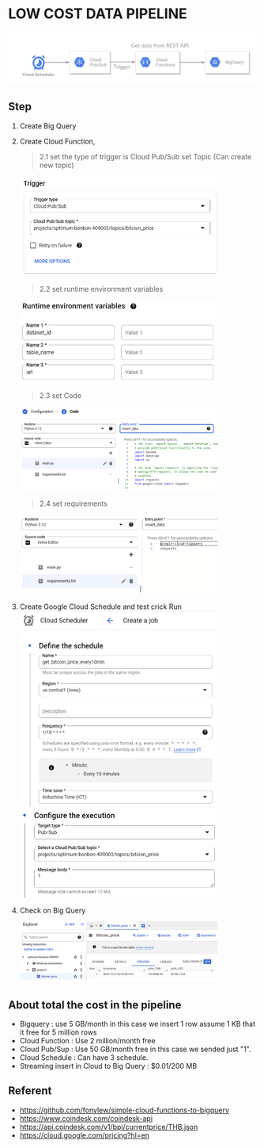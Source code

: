 # LOW COST DATA PIPELINE
![Alt text](/image/pipeline.png)

## Step
1. Create Big Query
2. Create Cloud Function, 
   >2.1 set the type of trigger is Cloud Pub/Sub  set Topic (Can create new topic)
   <img src="./image/trigger.png" width="400">

   >2.2 set runtime environment variables
   <img src="./image/environment.png" width="400">

   >2.3 set Code

   <img src="./image/Code.png" width="400">

   > 2.4 set requirements
   <img src="./image/requirements.png" width="400">

3. Create Google Cloud Schedule and test crick Run
   <img src="./image/Schedule.png" width="400">
   <img src="./image/Schedule-1.png" width="400">
4. Check on Big Query
   
   <img src="./image/Check.png" width="400">
   
## About total the cost in the pipeline
- Bigquery : use 5 GB/month in this case we insert 1 row assume 1 KB that it free for 5 million rows
- Cloud Function : Use 2 million/month free
- Cloud Pub/Sup : Use 50 GB/month free in this case we sended just "1".
- Cloud Schedule : Can have 3 schedule.
- Streaming insert in Cloud to Big Query : 
  $0.01/200 MB

## Referent
- https://github.com/fonylew/simple-cloud-functions-to-bigquery
- https://www.coindesk.com/coindesk-api
- https://api.coindesk.com/v1/bpi/currentprice/THB.json
- https://cloud.google.com/pricing?hl=en

